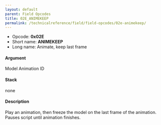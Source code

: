 ```yaml
---
layout: default
parent: Field Opcodes
title: 02E_ANIMEKEEP
permalink: /technicalreference/field/field-opcodes/02e-animekeep/
---
```


-   Opcode: **0x02E**
-   Short name: **ANIMEKEEP**
-   Long name: Animate, keep last frame

#### Argument

Model Animation ID

#### Stack

none

#### Description

Play an animation, then freeze the model on the last frame of the animation. Pauses script until animation finishes.
